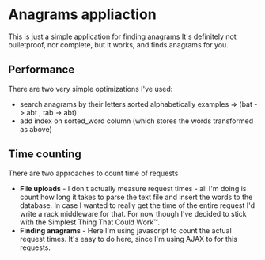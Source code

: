 # Anagrams appliaction

This is just a simple application for finding [anagrams](http://en.wikipedia.org/wiki/Anagram)
It's definitely not bulletproof, nor complete, but it works, and finds anagrams for you.

## Performance

There are two very simple optimizations I've used:
*  search anagrams by their letters sorted alphabetically 
    examples =>  (bat -> abt , tab -> abt)
*  add index on sorted_word column (which stores the words transformed as above)

## Time counting

There are two approaches to count time of requests
*  **File uploads** - I don't actually measure request times - all I'm doing is count how long it takes to parse the text file and insert the words to the database. In case I wanted to really get the time of the entire request I'd write a rack middleware for that. For now though I've decided to stick with the Simplest Thing That Could Work™. 
*  **Finding anagrams** - Here I'm using javascript to count the actual request times. It's easy to do here, since I'm using AJAX to for this requests.

